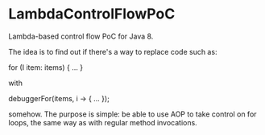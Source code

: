 LambdaControlFlowPoC
====================

Lambda-based control flow PoC for Java 8.

The idea is to find out if there's a way to replace code such as:

for (I item: items) {
    ...
}

with

debuggerFor(items, i -> {
    ...
});

somehow. The purpose is simple: be able to use AOP to take control on for loops, the same way as with regular method invocations.
